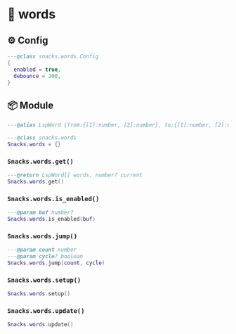 # 🍿 words

<!-- docgen -->

## ⚙️ Config

```lua
---@class snacks.words.Config
{
  enabled = true,
  debounce = 200,
}
```

## 📦 Module

```lua
---@alias LspWord {from:{[1]:number, [2]:number}, to:{[1]:number, [2]:number}} 1-0 indexed
```

```lua
---@class snacks.words
Snacks.words = {}
```

### `Snacks.words.get()`

```lua
---@return LspWord[] words, number? current
Snacks.words.get()
```

### `Snacks.words.is_enabled()`

```lua
---@param buf number?
Snacks.words.is_enabled(buf)
```

### `Snacks.words.jump()`

```lua
---@param count number
---@param cycle? boolean
Snacks.words.jump(count, cycle)
```

### `Snacks.words.setup()`

```lua
Snacks.words.setup()
```

### `Snacks.words.update()`

```lua
Snacks.words.update()
```
